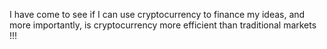 I have come to see if I can use cryptocurrency to finance my ideas, and more importantly, is cryptocurrency more efficient than traditional markets !!!

